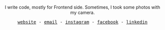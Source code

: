 <div align="center">
  <p>I write code, mostly for Frontend side. Sometimes, I took some photos with my camera.</p>
  <samp>
    <a href="https://ekel.dev" target="blank" rel="noopener noreferrer">website</a> -  
    <a href="mailto:halo@ekel.dev" target="blank" rel="noopener noreferrer">email</a> - 
    <a href="https://instagram.com/ekel.tsx" rel="noopener noreferrer">instagram</a> -
    <a href="https://facebook.com/kelgfx" rel="noopener noreferrer">facebook</a> - 
    <a href="https://www.linkedin.com/in/haikel/" rel="noopener noreferrer">linkedin</a>
  </samp>
</div>
